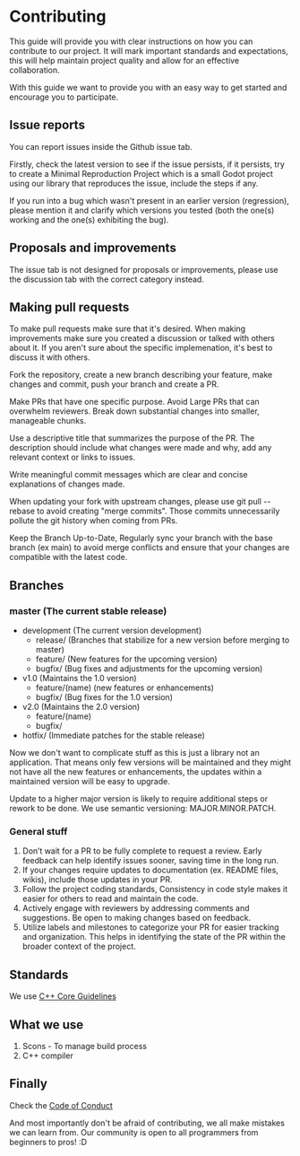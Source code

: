 # Contributing

This guide will provide you with clear instructions on how you can contribute to our project. It will mark important standards and expectations, this will help maintain project quality and allow for an effective collaboration.

With this guide we want to provide you with an easy way to get started and encourage you to participate.

## Issue reports

You can report issues inside the Github issue tab.

Firstly, check the latest version to see if the issue persists, if it persists, try to create a Minimal Reproduction Project which is a small Godot project using our library that reproduces the issue, include the steps if any.

If you run into a bug which wasn't present in an earlier version (regression), please mention it and clarify which versions you tested (both the one(s) working and the one(s) exhibiting the bug).

## Proposals and improvements

The issue tab is not designed for proposals or improvements, please use the discussion tab with the correct category instead.

## Making pull requests

To make pull requests make sure that it's desired. When making improvements make sure you created a discussion or talked with others about it. If you aren't sure about the specific implemenation, it's best to discuss it with others.

Fork the repository, create a new branch describing your feature, make changes and commit, push your branch and create a PR.

Make PRs that have one specific purpose. Avoid Large PRs that can overwhelm reviewers. Break down substantial changes into smaller, manageable chunks.

Use a descriptive title that summarizes the purpose of the PR. The description should include what changes were made and why, add any relevant context or links to issues.

Write meaningful commit messages which are clear and concise explanations of changes made.

When updating your fork with upstream changes, please use git pull --rebase to avoid creating "merge commits". Those commits unnecessarily pollute the git history when coming from PRs.

Keep the Branch Up-to-Date, Regularly sync your branch with the base branch (ex  main) to avoid merge conflicts and ensure that your changes are compatible with the latest code.

## Branches

### master (The current stable release)
- development (The current version development)
  - release/ (Branches that stabilize for a new version before merging to master)
  - feature/ (New features for the upcoming version)
  - bugfix/ (Bug fixes and adjustments for the upcoming version)
- v1.0 (Maintains the 1.0 version)
  - feature/(name) (new features or enhancements)
  - bugfix/ (Bug fixes for the 1.0 version)
- v2.0 (Maintains the 2.0 version)
  - feature/(name)
  - bugfix/
- hotfix/ (Immediate patches for the stable release)

Now we don't want to complicate stuff as this is just a library not an application.
That means only few versions will be maintained and they might not have all the new features or enhancements, the updates within a maintained version will be easy to upgrade.

Update to a higher major version is likely to require additional steps or rework to be done.
We use semantic versioning: MAJOR.MINOR.PATCH.

### General stuff

1. Don’t wait for a PR to be fully complete to request a review. Early feedback can help identify issues sooner, saving time in the long run.
2. If your changes require updates to documentation (ex. README files, wikis), include those updates in your PR.
3. Follow the project coding standards, Consistency in code style makes it easier for others to read and maintain the code.
4. Actively engage with reviewers by addressing comments and suggestions. Be open to making changes based on feedback.
5. Utilize labels and milestones to categorize your PR for easier tracking and organization. This helps in identifying the state of the PR within the broader context of the project.

## Standards

We use [C++ Core Guidelines](https://isocpp.github.io/CppCoreGuidelines/CppCoreGuidelines)

## What we use

1. Scons - To manage build process
2. C++ compiler

## Finally

Check the [Code of Conduct](./CODE_OF_CONDUCT.md)

And most importantly don't be afraid of contributing, we all make mistakes we can learn from. Our community is open to all programmers from beginners to pros! :D
